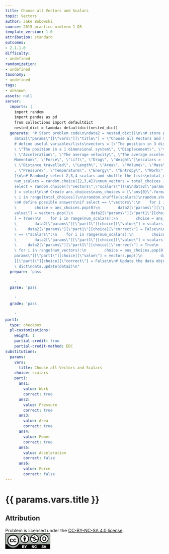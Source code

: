 ```yaml
---
title: Choose all Vectors and Scalars
topic: Vectors
author: Jake Bobowski
source: 2015 practice midterm 1 Q5
template_version: 1.0
attribution: standard
outcomes:
- 2.1.1.0
difficulty:
- undefined
randomization:
- undefined
taxonomy:
- undefined
tags:
- unknown
assets: null
server:
  imports: |
    import random
    import pandas as pd
    from collections import defaultdict
    nested_dict = lambda: defaultdict(nested_dict)
  generate: "# Start problem code\n\ndata2 = nested_dict()\n\n# store phrases etc\n\
    data2[\"params\"][\"vars\"][\"title\"] = \"Choose all Vectors and Scalars\"\n\n\
    # define useful variables/lists\nvectors = [\"The position in 3 dimensions\",\
    \ \"The position in a 1 dimensional system\", \"Displacement\", \"velocity\",\
    \ \"Acceleration\", \"The average velocity\", \"The average acceleration\", \"\
    Momentum\", \"Force\", \"Lift\", \"Drag\", \"Weight\"]\nscalars = [\"Speed\",\
    \ \"Distance travelled\", \"Length\", \"Area\", \"Volume\", \"Mass\", \"Density\"\
    , \"Pressure\", \"Temperature\", \"Energy\", \"Entropy\", \"Work\", \"Power\"\
    ]\n\n# Randomly select 2,3,4 scalars and shuffle the lists\ntotal_choices = 6\n\
    num_scalars = random.choice([2,3,4])\nnum_vectors = total_choices - num_scalars\n\
    select = random.choice([\"vectors\",\"scalars\"])\n\ndata2[\"params\"][\"choice\"\
    ] = select\n\n# Create ans_choices\nans_choices = [\"ans{0}\".format(i+1) for\
    \ i in range(total_choices)]\n\nrandom.shuffle(scalars)\nrandom.shuffle(vectors)\n\
    \n# define possible answers\nif select == \"vectors\":\n    for i in range(num_vectors):\n\
    \        choice = ans_choices.pop(0)\n        data2[\"params\"][\"part1\"][choice][\"\
    value\"] = vectors.pop()\n        data2[\"params\"][\"part1\"][choice][\"correct\"\
    ] = True\n\n    for i in range(num_scalars):\n        choice = ans_choices.pop(0)\n\
    \        data2[\"params\"][\"part1\"][choice][\"value\"] = scalars.pop()\n   \
    \     data2[\"params\"][\"part1\"][choice][\"correct\"] = False\n\nelif select\
    \ == \"scalars\":\n    for i in range(num_scalars):\n        choice = ans_choices.pop(0)\n\
    \        data2[\"params\"][\"part1\"][choice][\"value\"] = scalars.pop()\n   \
    \     data2[\"params\"][\"part1\"][choice][\"correct\"] = True\n        \n   \
    \ for i in range(num_vectors):\n        choice = ans_choices.pop(0)\n        data2[\"\
    params\"][\"part1\"][choice][\"value\"] = vectors.pop()\n        data2[\"params\"\
    ][\"part1\"][choice][\"correct\"] = False\n\n# Update the data object with a new\
    \ dict\ndata.update(data2)\n"
  prepare: 'pass

    '
  parse: 'pass

    '
  grade: 'pass

    '
part1:
  type: checkbox
  pl-customizations:
    weight: 1
    partial-credit: true
    partial-credit-method: EDC
substitutions:
  params:
    vars:
      title: Choose all Vectors and Scalars
    choice: scalars
    part1:
      ans1:
        value: Work
        correct: true
      ans2:
        value: Pressure
        correct: true
      ans3:
        value: Area
        correct: true
      ans4:
        value: Power
        correct: true
      ans5:
        value: Acceleration
        correct: false
      ans6:
        value: Force
        correct: false
---
```

# {{ params.vars.title }}

## Attribution

Problem is licensed under the [CC-BY-NC-SA 4.0 license](https://creativecommons.org/licenses/by-nc-sa/4.0/).
![The Creative Commons 4.0 license requiring attribution-BY, non-commercial-NC, and share-alike-SA license.](https://raw.githubusercontent.com/firasm/bits/master/by-nc-sa.png)